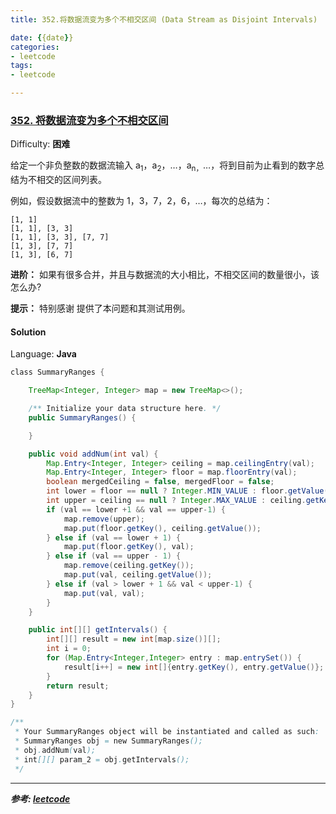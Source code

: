 ```yaml
---
title: 352.将数据流变为多个不相交区间 (Data Stream as Disjoint Intervals)

date: {{date}}
categories:
- leetcode
tags:
- leetcode

---
```

### [352\. 将数据流变为多个不相交区间](https://leetcode-cn.com/problems/data-stream-as-disjoint-intervals/)

Difficulty: **困难**


给定一个非负整数的数据流输入 a<sub style="display: inline;">1</sub>，a<sub style="display: inline;">2</sub>，…，a<sub style="display: inline;">n，</sub>…，将到目前为止看到的数字总结为不相交的区间列表。

例如，假设数据流中的整数为 1，3，7，2，6，…，每次的总结为：

```
[1, 1]
[1, 1], [3, 3]
[1, 1], [3, 3], [7, 7]
[1, 3], [7, 7]
[1, 3], [6, 7]
```

**进阶：**
如果有很多合并，并且与数据流的大小相比，不相交区间的数量很小，该怎么办?

**提示：**
特别感谢 提供了本问题和其测试用例。


#### Solution

Language: **Java**

```java
​class SummaryRanges {

    TreeMap<Integer, Integer> map = new TreeMap<>();

    /** Initialize your data structure here. */
    public SummaryRanges() {

    }

    public void addNum(int val) {
        Map.Entry<Integer, Integer> ceiling = map.ceilingEntry(val);
        Map.Entry<Integer, Integer> floor = map.floorEntry(val);
        boolean mergedCeiling = false, mergedFloor = false;
        int lower = floor == null ? Integer.MIN_VALUE : floor.getValue();
        int upper = ceiling == null ? Integer.MAX_VALUE : ceiling.getKey();
        if (val == lower +1 && val == upper-1) {
            map.remove(upper);
            map.put(floor.getKey(), ceiling.getValue());
        } else if (val == lower + 1) {
            map.put(floor.getKey(), val);
        } else if (val == upper - 1) {
            map.remove(ceiling.getKey());
            map.put(val, ceiling.getValue());
        } else if (val > lower + 1 && val < upper-1) {
            map.put(val, val);
        }
    }

    public int[][] getIntervals() {
        int[][] result = new int[map.size()][];
        int i = 0;
        for (Map.Entry<Integer,Integer> entry : map.entrySet()) {
            result[i++] = new int[]{entry.getKey(), entry.getValue()};
        }
        return result;
    }
}

/**
 * Your SummaryRanges object will be instantiated and called as such:
 * SummaryRanges obj = new SummaryRanges();
 * obj.addNum(val);
 * int[][] param_2 = obj.getIntervals();
 */
```


---
***参考:
[leetcode](https://leetcode-cn.com/problems/data-stream-as-disjoint-intervals/submissions/)***
